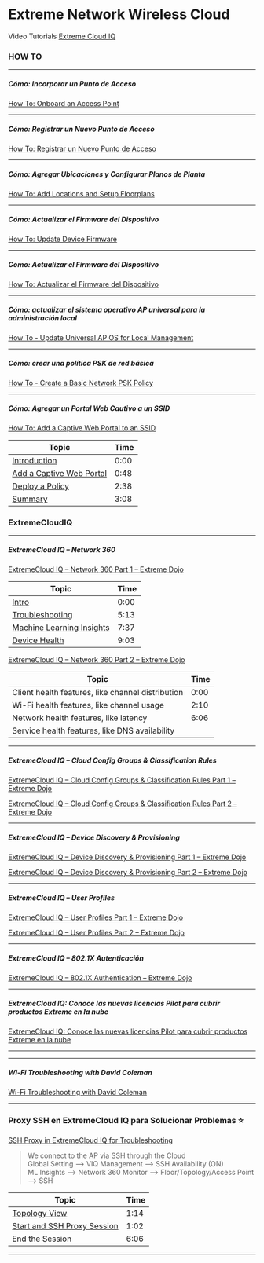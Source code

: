# Extreme Network Wireless Cloud

Video Tutorials [Extreme Cloud IQ](https://www.youtube.com/@ExtremeNetworks/search?query=ExtremeCloud%20IQ)


### HOW TO
---
##### Cómo: Incorporar un Punto de Acceso
[How To: Onboard an Access Point](https://www.youtube.com/watch?v=DSdSF11Fscw)

---
##### Cómo: Registrar un Nuevo Punto de Acceso
[How To: Registrar un Nuevo Punto de Acceso](https://www.youtube.com/watch?v=3wkRcN2VVd8)

---
##### Cómo: Agregar Ubicaciones y Configurar Planos de Planta
[How To: Add Locations and Setup Floorplans](https://www.youtube.com/watch?v=6MAzLmOW-5Q)

---
##### Cómo: Actualizar el Firmware del Dispositivo
[How To: Update Device Firmware](https://www.youtube.com/watch?v=L0bBYafR3SM)

---
##### Cómo: Actualizar el Firmware del Dispositivo
[How To: Actualizar el Firmware del Dispositivo](https://www.youtube.com/watch?v=CFpgH7SLFxE)

---
##### Cómo: actualizar el sistema operativo AP universal para la administración local
[How To - Update Universal AP OS for Local Management](https://www.youtube.com/watch?v=uVoC-NrOuXc)

---
##### Cómo: crear una política PSK de red básica
[How To - Create a Basic Network PSK Policy](https://www.youtube.com/watch?v=vxgZWY6v25E)

---
##### Cómo: Agregar un Portal Web Cautivo a un SSID
[How To: Add a Captive Web Portal to an SSID](https://www.youtube.com/watch?v=vOcReGv34bY)

| Topic | Time |
| --- | --- |
|[Introduction](https://www.youtube.com/watch?v=vOcReGv34bY&t=0s) | 0:00 |  
|[Add a Captive Web Portal](https://www.youtube.com/watch?v=vOcReGv34bY&t=48s) | 0:48 |  
|[Deploy a Policy](https://www.youtube.com/watch?v=vOcReGv34bY&t=158s) | 2:38 |  
|[Summary](https://www.youtube.com/watch?v=vOcReGv34bY&t=188s) | 3:08 |  



### ExtremeCloudIQ
---
##### ExtremeCloud IQ – Network 360
[ExtremeCloud IQ – Network 360 Part 1 – Extreme Dojo](https://www.youtube.com/watch?v=teqQ-4O8Bc4)

| Topic | Time |
| --- | --- |
|[Intro](https://www.youtube.com/watch?v=teqQ-4O8Bc4&t=0s) | 0:00 |  
|[Troubleshooting](https://www.youtube.com/watch?v=teqQ-4O8Bc4&t=313s) | 5:13 |  
|[Machine Learning Insights](https://www.youtube.com/watch?v=teqQ-4O8Bc4&t=457s) | 7:37 |  
|[Device Health](https://www.youtube.com/watch?v=teqQ-4O8Bc4&t=543s) | 9:03 |  

[ExtremeCloud IQ – Network 360 Part 2 – Extreme Dojo](https://www.youtube.com/watch?v=P-mJR2WQ95w)

| Topic | Time |
| --- | --- |
|Client health features, like channel distribution | 0:00  |  
|Wi-Fi health features, like channel usage         | 2:10  |  
|Network health features, like latency             | 6:06  |  
|Service health features, like DNS availability    |       |  

---
##### ExtremeCloud IQ – Cloud Config Groups & Classification Rules
[ExtremeCloud IQ – Cloud Config Groups & Classification Rules Part 1 – Extreme Dojo](https://www.youtube.com/watch?v=o2-vStscASs)

[ExtremeCloud IQ – Cloud Config Groups & Classification Rules Part 2 – Extreme Dojo](https://www.youtube.com/watch?v=ejr18nhGKos&t=13s)

---
##### ExtremeCloud IQ – Device Discovery & Provisioning
[ExtremeCloud IQ – Device Discovery & Provisioning Part 1 – Extreme Dojo](https://www.youtube.com/watch?v=A_QMGEPj_Oo)

[ExtremeCloud IQ – Device Discovery & Provisioning Part 2 – Extreme Dojo](https://www.youtube.com/watch?v=Z4iACCzHUVc)

---
##### ExtremeCloud IQ – User Profiles
[ExtremeCloud IQ – User Profiles Part 1 – Extreme Dojo](https://www.youtube.com/watch?v=icuEttzkJ30)

[ExtremeCloud IQ – User Profiles Part 2 – Extreme Dojo](https://www.youtube.com/watch?v=-ethMPWDoDQ)

---
##### ExtremeCloud IQ – 802.1X Autenticación
[ExtremeCloud IQ – 802.1X Authentication – Extreme Dojo](https://www.youtube.com/watch?v=CkOvtQJtSLs)

---
##### ExtremeCloud IQ: Conoce las nuevas licencias Pilot para cubrir productos Extreme en la nube
[ExtremeCloud IQ: Conoce las nuevas licencias Pilot para cubrir productos Extreme en la nube](https://www.youtube.com/watch?v=9iTTOXI3bec)

---



---
##### Wi-Fi Troubleshooting with David Coleman
[Wi-Fi Troubleshooting with David Coleman](https://www.youtube.com/watch?v=0uJY6MQFq30)

---
### Proxy SSH en ExtremeCloud IQ para Solucionar Problemas :star:
[SSH Proxy in ExtremeCloud IQ for Troubleshooting](https://www.youtube.com/watch?v=MMYt5spcBbI&t=17s)

>We connect to the AP via SSH through the Cloud  
>Global Setting --> VIQ Management --> SSH Availability (ON)  
>ML Insights --> Network 360 Monitor --> Floor/Topology/Access Point --> SSH  

| Topic | Time |
| --- | --- |
  |[Topology View](https://www.youtube.com/watch?v=MMYt5spcBbI&t=74s)  | 1:14  |  
|[Start and SSH Proxy Session](https://www.youtube.com/watch?v=MMYt5spcBbI&t=62s)  | 1:02  |  
|End the Session  | 6:06  |  

---












